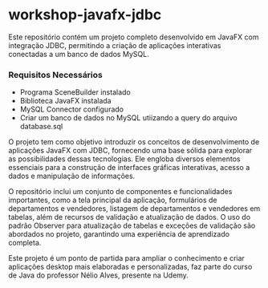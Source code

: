 # workshop-javafx-jdbc

Este repositório contém um projeto completo desenvolvido em JavaFX com integração JDBC, permitindo a criação de aplicações interativas conectadas a um banco de dados MySQL.

### Requisitos Necessários
- Programa SceneBuilder instalado
- Biblioteca JavaFX instalada
- MySQL Connector configurado
- Criar um banco de dados no MySQL utiizando a query do arquivo database.sql

O projeto tem como objetivo introduzir os conceitos de desenvolvimento de aplicações JavaFX com JDBC, 
fornecendo uma base sólida para explorar as possibilidades dessas tecnologias. Ele engloba diversos 
elementos essenciais para a construção de interfaces gráficas interativas, acesso a dados e manipulação 
de informações.

O repositório inclui um conjunto de componentes e funcionalidades importantes, como a tela principal 
da aplicação, formulários de departamentos e vendedores, listagem de departamentos e vendedores em 
tabelas, além de recursos de validação e atualização de dados. O uso do padrão Observer para atualização 
de tabelas e exceções de validação são abordados no projeto, garantindo uma experiência de aprendizado 
completa.

Este projeto é um ponto de partida para ampliar o conhecimento  e criar aplicações desktop mais elaboradas 
e personalizadas, faz parte do curso de Java do professor Nélio Alves, presente na Udemy. 
